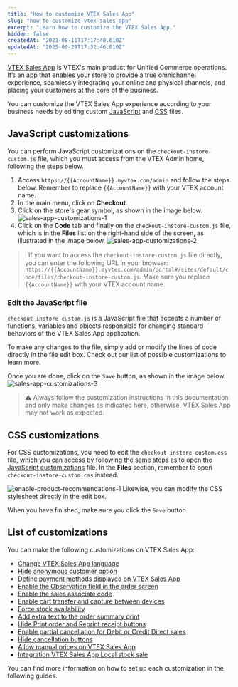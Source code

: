 ```yaml
---
title: "How to customize VTEX Sales App"
slug: "how-to-customize-vtex-sales-app"
excerpt: "Learn how to customize the VTEX Sales App."
hidden: false
createdAt: "2021-08-11T17:17:40.610Z"
updatedAt: "2025-09-29T17:32:46.010Z"
---
```


[VTEX Sales App](https://help.vtex.com/en/tracks/vtex-sales-app-getting-started-and-setting-up--zav76TFEZlAjnyBVL5tRc) is VTEX's main product for Unified Commerce operations. It’s an app that enables your store to provide a true omnichannel experience, seamlessly integrating your online and physical channels, and placing your customers at the core of the business.

You can customize the VTEX Sales App experience according to your business needs by editing custom [JavaScript](#javascript-customizations) and [CSS](#css-customizations) files.

## JavaScript customizations

You can perform JavaScript customizations on the  `checkout-instore-custom.js` file, which you must access from the VTEX Admin home, following the steps below.

1. Access `https://{{AccountName}}.myvtex.com/admin` and follow the steps below. Remember to replace `{{AccountName}}` with your VTEX account name.
2. In the main menu, click on **Checkout**.
3. Click on the store's gear symbol, as shown in the image below.
![sales-app-customizations-1](https://cdn.jsdelivr.net/gh/vtexdocs/dev-portal-content@main/images/inStore_Customizations_-_1_-_EN.png)
4. Click on the **Code** tab and finally on the `checkout-instore-custom.js` file, which is in the **Files** list on the right-hand side of the screen, as illustrated in the image below.
   ![sales-app-customizations-2](https://cdn.jsdelivr.net/gh/vtexdocs/dev-portal-content@main/images/inStore_Customizations_-_2_-_EN.png)

> ℹ️️ If you want to access the `checkout-instore-custom.js` file directly, you can enter the following URL in your browser: `https://{{AccountName}}.myvtex.com/admin/portal#/sites/default/code/files/checkout-instore-custom.js`. Make sure you replace `{{AccountName}}` with your VTEX account name.

### Edit the JavaScript file

`checkout-instore-custom.js` is a JavaScript file that accepts a number of functions, variables and objects responsible for changing standard behaviors of the VTEX Sales App application.

To make any changes to the file, simply add or modify the lines of code directly in the file edit box. Check out our list of possible customizations to learn more.

Once you are done, click on the `Save` button, as shown in the image below.
![sales-app-customizations-3](https://cdn.jsdelivr.net/gh/vtexdocs/dev-portal-content@main/images/inStore_Customizations_-_3_-_EN.png)

>⚠️ Always follow the customization instructions in this documentation and only make changes as indicated here, otherwise, VTEX Sales App may not work as expected.

## CSS customizations

For CSS customizations, you need to edit the  `checkout-instore-custom.css` file, which you can access by following the same steps as to open the [JavaScript customizations](#javascript-customizations) file. In the **Files** section, remember to open `checkout-instore-custom.css` instead.

![enable-product-recommendations-1](https://cdn.jsdelivr.net/gh/vtexdocs/dev-portal-content@main/images/Enable_product_recommendations_-_1_-_EN.png)
Likewise, you can modify the CSS stylesheet directly in the edit box.

When you have finished, make sure you click the `Save` button.

## List of customizations

You can make the following customizations on VTEX Sales App:

- [Change VTEX Sales App language](https://developers.vtex.com/vtex-rest-api/docs/change-vtex-sales-app-language)
- [Hide anonymous customer option](https://developers.vtex.com/docs/guides/hide-anonymous-customer-option)
- [Define payment methods displayed on VTEX Sales App](https://developers.vtex.com/docs/guides/define-payment-methods-displayed-on-vtex-sales-app)
- [Enable the Observation field in the order screen](https://developers.vtex.com/vtex-rest-api/docs/enable-the-remarks-field-in-the-order-screen)
- [Enable the sales associate code](https://developers.vtex.com/vtex-rest-api/docs/sales-associate-code)
- [Enable cart transfer and capture between devices](https://developers.vtex.com/vtex-rest-api/docs/enable-cart-transfer-between-devices)
- [Force stock availability](https://developers.vtex.com/vtex-rest-api/docs/force-stock-availability)
- [Add extra text to the order summary print](https://developers.vtex.com/docs/guides/add-extra-text-to-the-order-print)
- [Hide Print order and Reprint receipt buttons](https://developers.vtex.com/docs/guides/hide-print-order-and-reprint-receipt-buttons)
- [Enable partial cancellation for Debit or Credit Direct sales](https://developers.vtex.com/docs/guides/enable-partial-cancellation)
- [Hide cancellation buttons](https://developers.vtex.com/docs/guides/hide-cancellation-buttons)
- [Allow manual prices on VTEX Sales App](https://developers.vtex.com/docs/guides/allow-manual-prices-on-vtex-sales-app)
- [Integration VTEX Sales App Local stock sale](https://developers.vtex.com/docs/guides/integration-vtex-sales-app-local-stock-sale)

You can find more information on how to set up each customization in the following guides.
